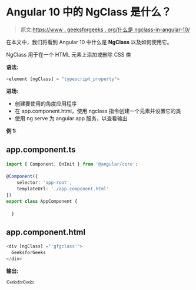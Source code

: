 # Angular 10 中的 NgClass 是什么？

> 原文:[https://www . geeksforgeeks . org/什么是 ngclass-in-angular-10/](https://www.geeksforgeeks.org/what-is-ngclass-in-angular-10/)

在本文中，我们将看到 Angular 10 中什么是 **NgClass** 以及如何使用它。

NgClass 用于在一个 HTML 元素上添加或删除 CSS 类

**语法:**

```ts
<element [ngClass] = "typescript_property">
```

**进场:**

*   创建要使用的角度应用程序
*   在 app.component.html，使用 ngclass 指令创建一个元素并设置它的类
*   使用 ng serve 为 angular app 服务，以查看输出

**例 1:**

## app.component.ts

```ts
import { Component, OnInit } from '@angular/core';

@Component({
    selector: 'app-root',
    templateUrl: './app.component.html'
})
export class AppComponent {

  }
```

## app.component.html

```ts
<div [ngClass] ="'gfgclass'">
  GeeksforGeeks
</div>
```

**输出:**

![](img/3f49167d4950a88af20571b7fa87c730.png)